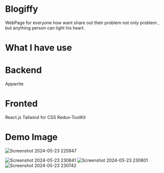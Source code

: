 # Blogiffy
WebPage for everyone how want share out their problem not only problem , but anything person can light his heart.
# What I have use
# Backend
Appwrite
# Fronted
React.js
Tailwind for CSS
Redux-ToolKit
# Demo Image
![Screenshot 2024-05-23 225947](https://github.com/shalini1008/blogPage/assets/122449558/cd5acfad-9b3f-4cd3-b3de-7742bbdffe73)



![Screenshot 2024-05-23 230841](https://github.com/shalini1008/blogPage/assets/122449558/708658c9-3f94-452c-bc4f-f019fbdb7f65)
![Screenshot 2024-05-23 230801](https://github.com/shalini1008/blogPage/assets/122449558/6e6b55d7-d94e-4ef8-82b2-905059230d8a)
![Screenshot 2024-05-23 230742](https://github.com/shalini1008/blogPage/assets/122449558/1f29ad1e-2d2f-4d3a-8ec4-0a7839bf61c3)


